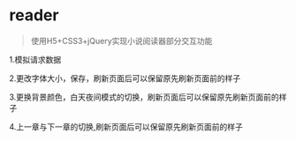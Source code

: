 # reader

>使用H5+CSS3+jQuery实现小说阅读器部分交互功能

1.模拟请求数据

2.更改字体大小，保存，刷新页面后可以保留原先刷新页面前的样子

3.更换背景颜色，白天夜间模式的切换，刷新页面后可以保留原先刷新页面前的样子

4.上一章与下一章的切换,刷新页面后可以保留原先刷新页面前的样子
